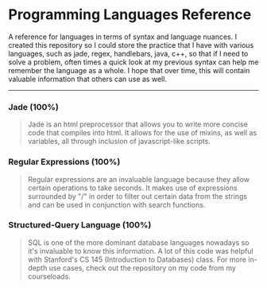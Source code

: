 # Programming Languages Reference

A reference for languages in terms of syntax and language nuances. I created this repository so I could store
the practice that I have with various languages, such as jade, regex, handlebars, java, c++, so that if I need
to solve a problem, often times a quick look at my previous syntax can help me remember the language as a whole.
I hope that over time, this will contain valuable information that others can use as well.

***

### Jade (100%)

> Jade is an html preprocessor that allows you to write more concise code that compiles into html. It allows
> for the use of mixins, as well as variables, all through inclusion of javascript-like scripts.

### Regular Expressions (100%)

> Regular expressions are an invaluable language because they allow certain operations to take seconds. It makes
> use of expressions surrounded by "/" in order to filter out certain data from the strings and can be used in
> conjunction with search functions.

### Structured-Query Language (100%)

> SQL is one of the more dominant database languages nowadays so it's invaluable to know this information. A lot
> of this code was helpful with Stanford's CS 145 (Introduction to Databases) class. For more in-depth use cases,
> check out the repository on my code from my courseloads.